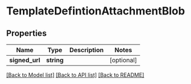 # TemplateDefintionAttachmentBlob

## Properties
Name | Type | Description | Notes
------------ | ------------- | ------------- | -------------
**signed_url** | **string** |  | [optional] 

[[Back to Model list]](../README.md#documentation-for-models) [[Back to API list]](../README.md#documentation-for-api-endpoints) [[Back to README]](../README.md)


